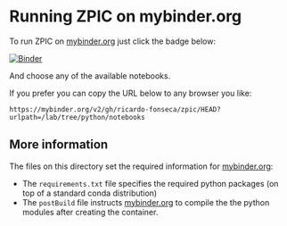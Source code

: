 # Running ZPIC on mybinder.org

To run ZPIC on [mybinder.org](https://mybinder.org/) just click the badge below:

[![Binder](https://mybinder.org/badge_logo.svg)](https://mybinder.org/v2/gh/ricardo-fonseca/zpic/HEAD?urlpath=/lab/tree/python/notebooks)

And choose any of the available notebooks.

If you prefer you can copy the URL below to any browser you like:

`https://mybinder.org/v2/gh/ricardo-fonseca/zpic/HEAD?urlpath=/lab/tree/python/notebooks`

## More information

The files on this directory set the required information for [mybinder.org](https://mybinder.org/):

* The `requirements.txt` file specifies the required python packages (on top of a standard conda distribution)
* The `postBuild` file instructs [mybinder.org](https://mybinder.org/) to compile the the python modules after creating the container.
